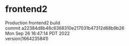 # frontend2  
Production frontend2 build  
commit a22384d8b48c6368310e217031b47312d68b9b26  
Mon Sep 26 16:47:14 PDT 2022  
version(1664235841)  
